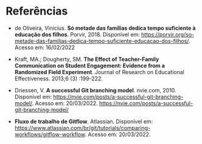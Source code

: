 # Referências

* de Oliveira, Vinicius. **Só metade das famílias dedica tempo suficiente à educação dos filhos**. Porvir, 2018. Disponível em: https://porvir.org/so-metade-das-familias-dedica-tempo-suficiente-educacao-dos-filhos/. Acesso em: 16/02/2022 

* Kraft, MA.; Dougherty, SM. **The Effect of Teacher-Family Communication on Student Engagement: Evidence from a Randomized Field Experiment**. Journal of Research on Educational Effectiveness. 2013;6 (3) :199-222. 

* Driessen, V. **A successful Git branching model**. nvie.com, 2010. Disponível em: https://nvie.com/posts/a-successful-git-branching-model/. Acesso em: 20/03/2022.
https://nvie.com/posts/a-successful-git-branching-model/

* **Fluxo de trabalho de Gitflow**. Atlassian. Disponível em: https://www.atlassian.com/br/git/tutorials/comparing-workflows/gitflow-workflow. Acesso em: 20/03/2022.
